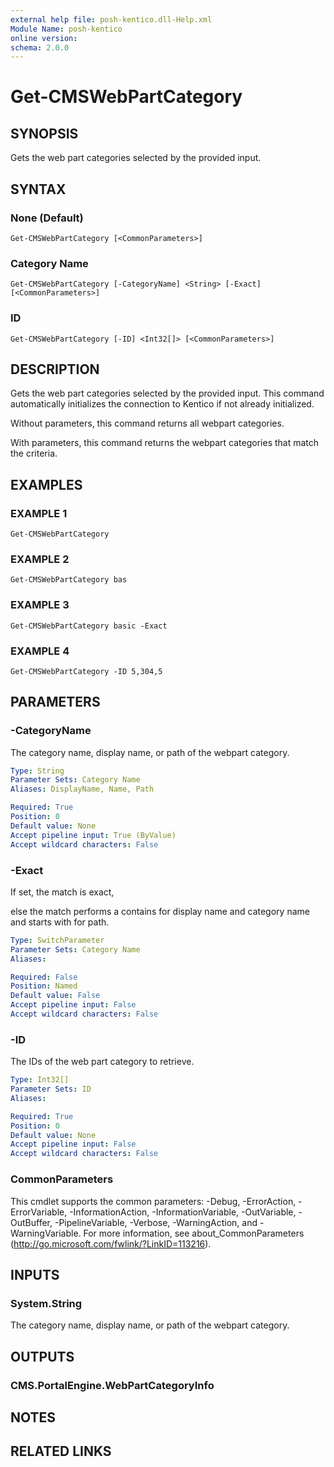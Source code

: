 ```yaml
---
external help file: posh-kentico.dll-Help.xml
Module Name: posh-kentico
online version:
schema: 2.0.0
---
```


# Get-CMSWebPartCategory

## SYNOPSIS
Gets the web part categories selected by the provided input.

## SYNTAX

### None (Default)
```
Get-CMSWebPartCategory [<CommonParameters>]
```

### Category Name
```
Get-CMSWebPartCategory [-CategoryName] <String> [-Exact] [<CommonParameters>]
```

### ID
```
Get-CMSWebPartCategory [-ID] <Int32[]> [<CommonParameters>]
```

## DESCRIPTION
Gets the web part categories selected by the provided input.
This command automatically initializes the connection to Kentico if not already initialized.

Without parameters, this command returns all webpart categories.

With parameters, this command returns the webpart categories that match the criteria.

## EXAMPLES

### EXAMPLE 1
```
Get-CMSWebPartCategory
```

### EXAMPLE 2
```
Get-CMSWebPartCategory bas
```

### EXAMPLE 3
```
Get-CMSWebPartCategory basic -Exact
```

### EXAMPLE 4
```
Get-CMSWebPartCategory -ID 5,304,5
```

## PARAMETERS

### -CategoryName
The category name, display name, or path of the webpart category.

```yaml
Type: String
Parameter Sets: Category Name
Aliases: DisplayName, Name, Path

Required: True
Position: 0
Default value: None
Accept pipeline input: True (ByValue)
Accept wildcard characters: False
```

### -Exact
If set, the match is exact,

else the match performs a contains for display name and category name and starts with for path.

```yaml
Type: SwitchParameter
Parameter Sets: Category Name
Aliases:

Required: False
Position: Named
Default value: False
Accept pipeline input: False
Accept wildcard characters: False
```

### -ID
The IDs of the web part category to retrieve.

```yaml
Type: Int32[]
Parameter Sets: ID
Aliases:

Required: True
Position: 0
Default value: None
Accept pipeline input: False
Accept wildcard characters: False
```

### CommonParameters
This cmdlet supports the common parameters: -Debug, -ErrorAction, -ErrorVariable, -InformationAction, -InformationVariable, -OutVariable, -OutBuffer, -PipelineVariable, -Verbose, -WarningAction, and -WarningVariable.
For more information, see about_CommonParameters (http://go.microsoft.com/fwlink/?LinkID=113216).

## INPUTS

### System.String
The category name, display name, or path of the webpart category.

## OUTPUTS

### CMS.PortalEngine.WebPartCategoryInfo

## NOTES

## RELATED LINKS
